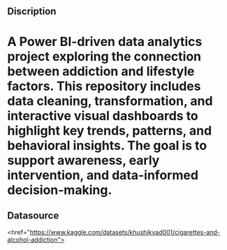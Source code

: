 ## Discription
 # A Power BI-driven data analytics project exploring the connection between addiction and lifestyle factors. This repository includes data cleaning, transformation, and interactive visual dashboards to highlight key trends, patterns, and behavioral insights. The goal is to support awareness, early intervention, and data-informed decision-making.

## Datasource 
<href="https://www.kaggle.com/datasets/khushikyad001/cigarettes-and-alcohol-addiction">
